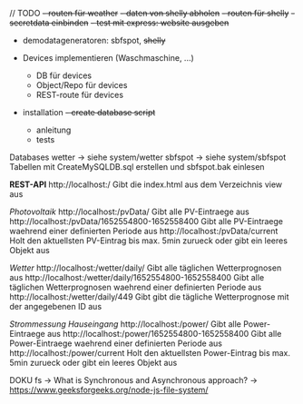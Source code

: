 // TODO
~~- routen für weather~~
~~- daten von shelly abholen~~
~~- routen für shelly~~
~~- secretdata einbinden~~
~~- test mit express: website ausgeben~~

- demodatageneratoren: sbfspot, ~~shelly~~

- Devices implementieren (Waschmaschine, ...)
  - DB für devices
  - Object/Repo für devices
  - REST-route für devices
- installation
  ~~- create database script~~
  - anleitung
  - tests



Databases
wetter  -> siehe system/wetter
sbfspot -> siehe system/sbfspot Tabellen mit CreateMySQLDB.sql erstellen und sbfspot.bak einlesen




**REST-API**
http://localhost:<port>/                                    Gibt die index.html aus dem Verzeichnis view aus

_Photovoltaik_
http://localhost:<port>/pvData/                             Gibt alle PV-Eintraege aus
http://localhost:<port>/pvData/1652554800-1652558400        Gibt alle PV-Eintraege waehrend einer definierten Periode aus
http://localhost:<port>/pvData/current                      Holt den aktuellsten PV-Eintrag bis max. 5min zurueck oder gibt ein leeres Objekt aus

_Wetter_
http://localhost:<port>/wetter/daily/                       Gibt alle täglichen Wetterprognosen aus
http://localhost:<port>/wetter/daily/1652554800-1652558400  Gibt alle täglichen Wetterprognosen waehrend einer definierten Periode aus
http://localhost:<port>/wetter/daily/449                    Gibt gibt die tägliche Wetterprognose mit der angegebenen ID aus

_Strommessung Hauseingang_
http://localhost:<port>/power/                             Gibt alle Power-Eintraege aus
http://localhost:<port>/power/1652554800-1652558400        Gibt alle Power-Eintraege waehrend einer definierten Periode aus
http://localhost:<port>/power/current                      Holt den aktuellsten Power-Eintrag bis max. 5min zurueck oder gibt ein leeres Objekt aus




DOKU
fs -> What is Synchronous and Asynchronous approach? -> https://www.geeksforgeeks.org/node-js-file-system/
